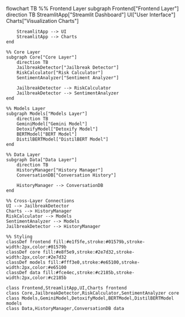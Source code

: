 flowchart TB
    %% Frontend Layer
    subgraph Frontend["Frontend Layer"]
        direction TB
        StreamlitApp["Streamlit Dashboard"]
        UI["User Interface"]
        Charts["Visualization Charts"]
        
        StreamlitApp --> UI
        StreamlitApp --> Charts
    end
    
    %% Core Layer
    subgraph Core["Core Layer"]
        direction TB
        JailbreakDetector["Jailbreak Detector"]
        RiskCalculator["Risk Calculator"]
        SentimentAnalyzer["Sentiment Analyzer"]
        
        JailbreakDetector --> RiskCalculator
        JailbreakDetector --> SentimentAnalyzer
    end
    
    %% Models Layer
    subgraph Models["Models Layer"]
        direction TB
        GeminiModel["Gemini Model"]
        DetoxifyModel["Detoxify Model"]
        BERTModel["BERT Model"]
        DistilBERTModel["DistilBERT Model"]
    end
    
    %% Data Layer
    subgraph Data["Data Layer"]
        direction TB
        HistoryManager["History Manager"]
        ConversationDB["Conversation History"]
        
        HistoryManager --> ConversationDB
    end
    
    %% Cross-Layer Connections
    UI --> JailbreakDetector
    Charts --> HistoryManager
    RiskCalculator --> Models
    SentimentAnalyzer --> Models
    JailbreakDetector --> HistoryManager
    
    %% Styling
    classDef frontend fill:#e1f5fe,stroke:#01579b,stroke-width:2px,color:#01579b
    classDef core fill:#e8f5e9,stroke:#2e7d32,stroke-width:2px,color:#2e7d32
    classDef models fill:#fff3e0,stroke:#e65100,stroke-width:2px,color:#e65100
    classDef data fill:#fce4ec,stroke:#c2185b,stroke-width:2px,color:#c2185b
    
    class Frontend,StreamlitApp,UI,Charts frontend
    class Core,JailbreakDetector,RiskCalculator,SentimentAnalyzer core
    class Models,GeminiModel,DetoxifyModel,BERTModel,DistilBERTModel models
    class Data,HistoryManager,ConversationDB data
